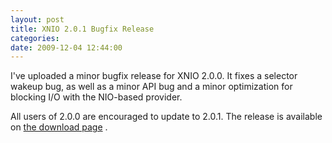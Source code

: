 ```yaml
---
layout: post
title: XNIO 2.0.1 Bugfix Release
categories: 
date: 2009-12-04 12:44:00
---
```

 I've uploaded a minor bugfix release for XNIO 2.0.0. It fixes a selector wakeup bug, as well as a minor API bug and a minor optimization for blocking I/O with the NIO-based provider.

All users of 2.0.0 are encouraged to update to 2.0.1. The release is available on [the download page](http://www.jboss.org/xnio/downloads "") .